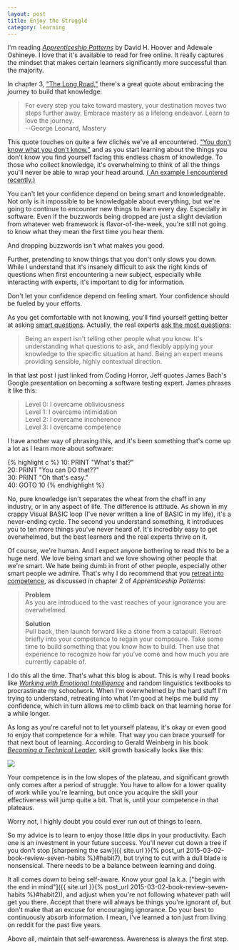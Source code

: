 ```yaml
---
layout: post
title: Enjoy the Struggle
category: learning
---
```


I'm reading [<i class="fa fa-book"></i> *Apprenticeship Patterns*](http://chimera.labs.oreilly.com/books/1234000001813/index.html) by David H. Hoover and Adewale Oshineye. I love that it's available to read for free online. It really captures the mindset that makes certain learners significantly more successful than the majority.

In chapter 3, ["The Long Road,"](http://chimera.labs.oreilly.com/books/1234000001813/ch03.html#the_long_road) there's a great quote about embracing the journey to build that knowledge:

>For every step you take toward mastery, your destination moves two steps further away. Embrace mastery as a lifelong endeavor. Learn to love the journey.  
>--George Leonard, Mastery

This quote touches on quite a few clichés we've all encountered. [<i class="fa fa-list-alt"></i> "You don't know what you don't know,"](http://googleblog.blogspot.com/2014/09/you-dont-know-what-you-dont-know-how.html) and as you start learning about the things you don't know you find yourself facing this endless chasm of knowledge. To those who collect knowledge, it's overwhelming to think of all the things you'll never be able to wrap your head around. [(<i class="fa fa-list-alt"></i> An example I encountered recently.)](http://waitbutwhy.com/2014/05/fermi-paradox.html)

You can't let your confidence depend on being smart and knowledgeable. Not only is it impossible to be knowledgable about everything, but we're going to continue to encounter new things to learn every day. Especially in software. Even if the buzzwords being dropped are just a slight deviation from whatever web framework is flavor-of-the-week, you're still not going to know what they mean the first time you hear them.

And dropping buzzwords isn't what makes you good.

Further, pretending to know things that you don't only slows you down. While I understand that it's insanely difficult to ask the right kinds of questions when first encountering a new subject, especially while interacting with experts, it's important to dig for information. 

Don't let your confidence depend on feeling smart. Your confidence should be fueled by your efforts.

As you get comfortable with not knowing, you'll find yourself getting better at asking [<i class="fa fa-list-alt"></i> smart questions](http://www.catb.org/esr/faqs/smart-questions.html). Actually, the real experts [<i class="fa fa-list-alt"></i> ask the most questions](http://blog.codinghorror.com/are-you-an-expert/):

>Being an expert isn't telling other people what you know. It's understanding what questions to ask, and flexibly applying your knowledge to the specific situation at hand. Being an expert means providing sensible, highly contextual direction.

In that last post I just linked from Coding Horror, Jeff quotes James Bach's Google presentation on becoming a software testing expert. James phrases it like this:

>Level 0: I overcame obliviousness  
>Level 1: I overcame intimidation  
>Level 2: I overcame incoherence  
>Level 3: I overcame competence  

I have another way of phrasing this, and it's been something that's come up a lot as I learn more about software:

{% highlight c %}
10: PRINT "What's that?"  
20: PRINT "You can DO that??"  
30: PRINT "Oh that's easy."  
40: GOTO  10 
{% endhighlight %}

No, pure knowledge isn't separates the wheat from the chaff in any industry, or in any aspect of life. The difference is attitude. As shown in my crappy Visual BASIC loop (I've never written a line of BASIC in my life), it's a never-ending cycle. The second you understand something, it introduces you to ten more things you've never heard of. It's incredibly easy to get overwhelmed, but the best learners and the real experts thrive on it.

Of course, we're human. And I expect anyone bothering to read this to be a huge nerd. We love being smart and we love showing other people that we're smart. We hate being dumb in front of other people, especially other smart people we admire. That's why I do recommend that you [retreat into competence](http://chimera.labs.oreilly.com/books/1234000001813/ch02.html#retreat_into_competence), as discussed in chapter 2 of *Apprenticeship Patterns*:

>**Problem**  
>As you are introduced to the vast reaches of your ignorance you are overwhelmed.
>
>**Solution**  
>Pull back, then launch forward like a stone from a catapult. Retreat briefly into your competence to regain your composure. Take some time to build something that you know how to build. Then use that experience to recognize how far you’ve come and how much you are currently capable of.

I do this all the time. That's what this blog is about. This is why I read books like [<i class="fa fa-book"></i> *Working with Emotional Intelligence*](http://www.amazon.com/Working-Emotional-Intelligence-Daniel-Goleman-ebook/dp/B000JMKTN2/ref=tmm_kin_swatch_0?_encoding=UTF8&sr=8-1&qid=1426551915) and random linguistics textbooks to procrastinate my schoolwork. When I'm overwhelmed by the hard stuff I'm trying to understand, retreating into what I'm good at helps me build my confidence, which in turn allows me to climb back on that learning horse for a while longer.

As long as you're careful not to let yourself plateau, it's okay or even good to enjoy that competence for a while. That way you can brace yourself for that next bout of learning. According to Gerald Weinberg in his book [<i class="fa fa-book"></i> *Becoming a Technical Leader*](http://www.amazon.com/Becoming-Technical-Leader-Gerald-Weinberg-ebook/dp/B004J4VV3I/ref=tmm_kin_title_0?_encoding=UTF8&sr=8-1&qid=1426553246), skill growth basically looks like this:

<img class="center" src="{{ site.url }}/assets/comp/skill1.png"/>

Your competence is in the low slopes of the plateau, and significant growth only comes after a period of struggle. You have to allow for a lower quality of work while you're learning, but once you acquire the skill your effectiveness will jump quite a bit. That is, until your competence in that plateaus.

Worry not, I highly doubt you could ever run out of things to learn.

So my advice is to learn to enjoy those little dips in your productivity. Each one is an investment in your future success. You'll never cut down a tree if you don't stop [sharpening the saw]({{ site.url }}{% post_url 2015-03-02-book-review-seven-habits %}#habit7), but trying to cut with a dull blade is nonsensical. There needs to be a balance between learning and doing.

It all comes down to being self-aware. Know your goal (a.k.a. ["begin with the end in mind"]({{ site.url }}{% post_url 2015-03-02-book-review-seven-habits %}#habit2)), and adjust when you're not following whatever path will get you there. Accept that there will always be things you're ignorant of, but don't make that an excuse for encouraging ignorance. Do your best to continuously absorb information. I mean, I've learned a ton just from living on reddit for the past five years.

Above all, maintain that self-awareness. Awareness is always the first step.
